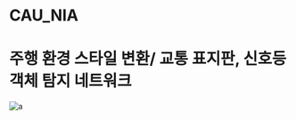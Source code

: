 # CAU_NIA
# 주행 환경 스타일 변환/ 교통 표지판, 신호등 객체 탐지 네트워크
![a](https://user-images.githubusercontent.com/75057781/121524501-5816d900-ca32-11eb-9d09-4bfa8f2e5a72.PNG)

